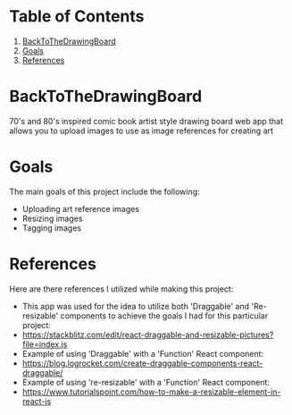 
# Table of Contents

1.  [BackToTheDrawingBoard](#org94eaa66)
2.  [Goals](#orgd3cde97)
3.  [References](#orgdc6b3a8)


<a id="org94eaa66"></a>

# BackToTheDrawingBoard

70's and 80's inspired comic book artist style drawing board web app that allows you to upload images to use as image references for creating art


<a id="orgd3cde97"></a>

# Goals

The main goals of this project include the following:

-   Uploading art reference images
-   Resizing images
-   Tagging images


<a id="orgdc6b3a8"></a>

# References

Here are there references I utilized while making this project:

-   This app was used for the idea to utilize both 'Draggable' and 'Re-resizable' components to achieve the goals I had for this particular project:
-   <https://stackblitz.com/edit/react-draggable-and-resizable-pictures?file=index.js>
-   Example of using 'Draggable' with a 'Function' React component:
-   <https://blog.logrocket.com/create-draggable-components-react-draggable/>
-   Example of using 're-resizable' with a 'Function' React component:
-   <https://www.tutorialspoint.com/how-to-make-a-resizable-element-in-react-js>
